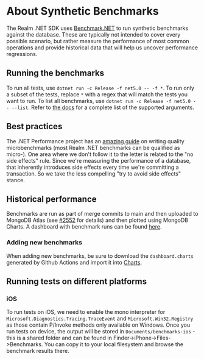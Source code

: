 # About Synthetic Benchmarks

The Realm .NET SDK uses [Benchmark.NET](http://benchmarkdotnet.org) to run synthetic benchmarks against the database. These are typically not intended to cover every possible scenario, but rather measure the performance of most common operations and provide historical data that will help us uncover performance regressions.

## Running the benchmarks

To run all tests, use `dotnet run -c Release -f net5.0 -- -f *`. To run only a subset of the tests, replace `*` with a regex that will match the tests you want to run. To list all benchmarks, use `dotnet run -c Release -f net5.0 -- --list`. Refer to [the docs](https://benchmarkdotnet.org/articles/guides/console-args.html) for a complete list of the supported arguments.

## Best practices

The .NET Performance project has an [amazing guide](https://github.com/dotnet/performance/blob/master/docs/microbenchmark-design-guidelines.md) on writing quality microbenchmarks (most Realm .NET benchmarks can be qualified as micro-). One area where we don't follow it to the letter is related to the "no side effects" rule. Since we're measuring the performance of a database, that inherently introduces side effects every time we're committing a transaction. So we take the less compelling "try to avoid side effects" stance.

## Historical performance

Benchmarks are run as part of merge commits to main and then uploaded to MongoDB Atlas (see [#2552](https://github.com/realm/realm-dotnet/pull/2552) for details) and then plotted using MongoDB Charts. A dashboard with benchmark runs can be found [here](https://charts.mongodb.com/charts-realm-sdk-metrics-yxjvt/public/dashboards/6115babd-c7fe-47ee-836f-efffd92ffae3).

### Adding new benchmarks

When adding new benchmarks, be sure to download the `dashboard.charts` generated by Github Actions and import it into [Charts](https://charts.mongodb.com/charts-realm-sdk-metrics-yxjvt/dashboards).

## Running tests on different platforms

### iOS

To run tests on iOS, we need to enable the mono interpreter for `Microsoft.Diagnostics.Tracing.TraceEvent` and `Microsoft.Win32.Registry` as those contain P/Invoke methods only available on Windows. Once you run tests on device, the output will be stored in `Documents/benchmarks-ios` - this is a shared folder and can be found in Finder->iPhone->Files->Benchmarks. You can copy it to your local filesystem and browse the benchmark results there.
